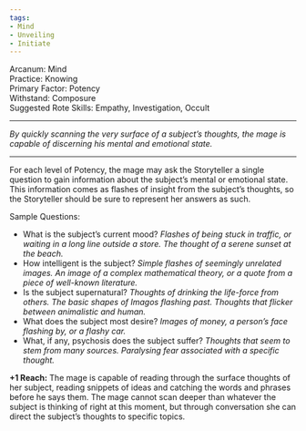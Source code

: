 ```yaml
---
tags:
- Mind
- Unveiling
- Initiate
---
```


Arcanum: Mind\
Practice: Knowing\
Primary Factor: Potency\
Withstand: Composure\
Suggested Rote Skills: Empathy, Investigation, Occult

---

_By quickly scanning the very surface of a subject’s thoughts, the mage is capable of discerning his mental and emotional state._

---

For each level of Potency, the mage may ask the Storyteller a single question to gain information about the subject’s mental or emotional state.\
This information comes as flashes of insight from the subject’s thoughts, so the Storyteller should be sure to represent her answers as such.

Sample Questions:
- What is the subject’s current mood? _Flashes of being stuck in traffic, or waiting in a long line outside a store. The thought of a serene sunset at the beach._
- How intelligent is the subject? _Simple flashes of seemingly unrelated images. An image of a complex mathematical theory, or a quote from a piece of well-known literature._
- Is the subject supernatural? _Thoughts of drinking the life-force from others. The basic shapes of Imagos flashing past. Thoughts that flicker between animalistic and human._
- What does the subject most desire? _Images of money, a person’s face flashing by, or a flashy car._
- What, if any, psychosis does the subject suffer? _Thoughts that seem to stem from many sources. Paralysing fear associated with a specific thought._

**+1 Reach:** The mage is capable of reading through the surface thoughts of her subject, reading snippets of ideas and catching the words and phrases before he says them. The mage cannot scan deeper than whatever the subject is thinking of right at this moment, but through conversation she can direct the subject’s thoughts to specific topics.